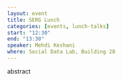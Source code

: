 ```yaml
---
layout: event
title: SERG Lunch
categories: [events, lunch-talks]
start: "12:30"
end: "13:30"
speaker: Mehdi Keshani
where: Social Data Lab, Building 28
---
```


abstract
